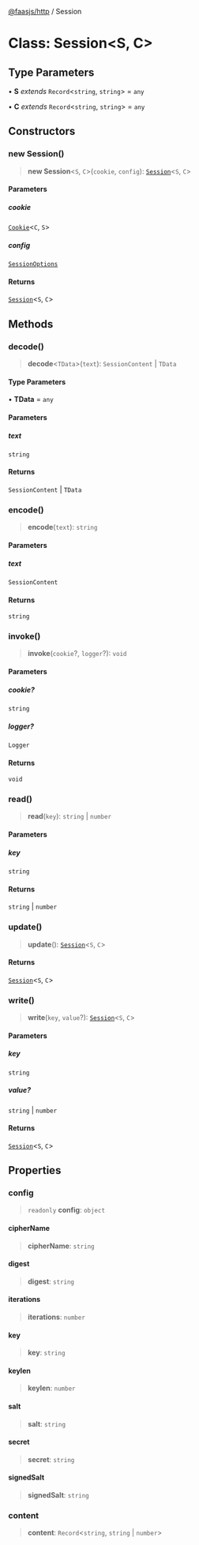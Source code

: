 [@faasjs/http](../README.md) / Session

# Class: Session\<S, C\>

## Type Parameters

• **S** *extends* `Record`\<`string`, `string`\> = `any`

• **C** *extends* `Record`\<`string`, `string`\> = `any`

## Constructors

### new Session()

> **new Session**\<`S`, `C`\>(`cookie`, `config`): [`Session`](Session.md)\<`S`, `C`\>

#### Parameters

##### cookie

[`Cookie`](Cookie.md)\<`C`, `S`\>

##### config

[`SessionOptions`](../type-aliases/SessionOptions.md)

#### Returns

[`Session`](Session.md)\<`S`, `C`\>

## Methods

### decode()

> **decode**\<`TData`\>(`text`): `SessionContent` \| `TData`

#### Type Parameters

• **TData** = `any`

#### Parameters

##### text

`string`

#### Returns

`SessionContent` \| `TData`

### encode()

> **encode**(`text`): `string`

#### Parameters

##### text

`SessionContent`

#### Returns

`string`

### invoke()

> **invoke**(`cookie`?, `logger`?): `void`

#### Parameters

##### cookie?

`string`

##### logger?

`Logger`

#### Returns

`void`

### read()

> **read**(`key`): `string` \| `number`

#### Parameters

##### key

`string`

#### Returns

`string` \| `number`

### update()

> **update**(): [`Session`](Session.md)\<`S`, `C`\>

#### Returns

[`Session`](Session.md)\<`S`, `C`\>

### write()

> **write**(`key`, `value`?): [`Session`](Session.md)\<`S`, `C`\>

#### Parameters

##### key

`string`

##### value?

`string` | `number`

#### Returns

[`Session`](Session.md)\<`S`, `C`\>

## Properties

### config

> `readonly` **config**: `object`

#### cipherName

> **cipherName**: `string`

#### digest

> **digest**: `string`

#### iterations

> **iterations**: `number`

#### key

> **key**: `string`

#### keylen

> **keylen**: `number`

#### salt

> **salt**: `string`

#### secret

> **secret**: `string`

#### signedSalt

> **signedSalt**: `string`

### content

> **content**: `Record`\<`string`, `string` \| `number`\>
